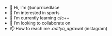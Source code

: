 - 👋 Hi, I’m @unprricedlace
- 👀 I’m interested in sports
- 🌱 I’m currently learning c/c++
- 💞️ I’m looking to collaborate on
- 📫 How to reach me _.aditya_agrawal_ (instagram)

<!---
unprricedlace/unprricedlace is a ✨ special ✨ repository because its `README.md` (this file) appears on your GitHub profile.
You can click the Preview link to take a look at your changes.
--->
